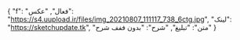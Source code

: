 {
  "f": "فعال",
  "عکس": "https://s4.uupload.ir/files/img_20210807_111117_738_6ctg.jpg",
  "لینک": "https://sketchupdate.tk",
  "متن": "تبلیغ",
  "شرح": "بدون ففف شرح"
}
